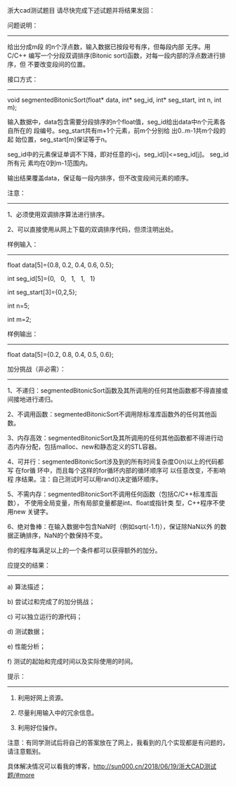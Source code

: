 浙大cad测试题目
请尽快完成下述试题并将结果发回： 

问题说明： 

***********************

给出分成m段 的n个浮点数，输入数据已按段号有序，但每段内部 无序。用C/C++ 编写一个分段双调排序(Bitonic sort)函数，对每一段内部的浮点数进行排序，但 不要改变段间的位置。 

接口方式： 

***********************

void segmentedBitonicSort(float* data, int* seg_id, int* seg_start, int n, int m); 

输入数据中，data包含需要分段排序的n个float值，seg_id给出data中n个元素各 自所在的 段编号。seg_start共有m+1个元素，前m个分别给 出0..m-1共m个段的起 始位置，seg_start[m]保证等于n。 

seg_id中的元素保证单调不下降，即对任意的i<j，seg_id[i]<=seg_id[j]。 seg_id所有元 素均在0到m-1范围内。 

输出结果覆盖data，保证每一段内排序，但不改变段间元素的顺序。 

注意： 

***********************

1、必须使用双调排序算法进行排序。 

2、可以直接使用从网上下载的双调排序代码，但须注明出处。 

样例输入： 

***********************

float data[5]={0.8, 0.2, 0.4, 0.6, 0.5}; 

int seg_id[5]={0,   0,   1,   1,   1} 

int seg_start[3]={0,2,5}; 

int n=5; 

int m=2; 

样例输出： 

***********************

float data[5]={0.2, 0.8, 0.4, 0.5, 0.6}; 

加分挑战（非必需）： 

***********************

1、不递归：segmentedBitonicSort函数及其所调用的任何其他函数都不得直接或间接地进行递归。 

2、不调用函数：segmentedBitonicSort不调用除标准库函数外的任何其他函数。 

3、内存高效：segmentedBitonicSort及其所调用的任何其他函数都不得进行动态内存分配，包括malloc、new和静态定义的STL容器。 

4、可并行：segmentedBitonicSort涉及到的所有时间复杂度O(n)以上的代码都写 在for循 环中，而且每个这样的for循环内部的循环顺序可 以任意改变，不影响程 序结果。注：自己测试时可以用rand()决定循环顺序。 

5、不需内存：segmentedBitonicSort不调用任何函数（包括C/C++标准库函数）， 不使用全局变量，所有局部变量都是int、float或指针类 型，C++程序不使用new 关键字。 

6、绝对鲁棒：在输入数据中包含NaN时（例如sqrt(-1.f)），保证除NaN以外 的数 据正确排序，NaN的个数保持不变。 

你的程序每满足以上的一个条件都可以获得额外的加分。 

应提交的结果： 

***********************

a) 算法描述； 

b) 尝试过和完成了的加分挑战； 

c) 可以独立运行的源代码； 

d) 测试数据； 

e) 性能分析； 

f) 测试的起始和完成时间以及实际使用的时间。 

提示： 

***********************

1. 利用好网上资源。 

2. 尽量利用输入中的冗余信息。 

3. 利用好位操作。 

注意：有同学测试后将自己的答案放在了网上，我看到的几个实现都是有问题的，请注意甄别。


具体解决情况可以看我的博客，http://sun000.cn/2018/06/19/浙大CAD测试题/#more
